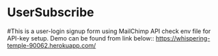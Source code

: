 # UserSubscribe
#This is a user-login signup form using MailChimp API
 check env file for API-key setup.
 Demo can be found from link below::
https://whispering-temple-90062.herokuapp.com/
